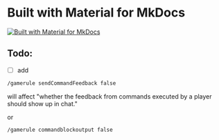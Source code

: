 # Built with Material for MkDocs
[![Built with Material for MkDocs](https://img.shields.io/badge/Material_for_MkDocs-526CFE?style=for-the-badge&logo=MaterialForMkDocs&logoColor=white)](https://squidfunk.github.io/mkdocs-material/)

## Todo:

- [ ] add  
```sh
/gamerule sendCommandFeedback false  
```  
will affect "whether the feedback from commands executed by a player should show up in chat."

or
```sh
/gamerule commandblockoutput false
```
